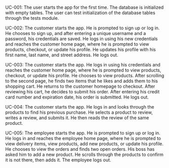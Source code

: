 UC-001:
The user starts the app for the first time. The database is initialized with empty tables. The user can test initialization of the database tables through the tests module.

 

UC-002:
The customer starts the app. He is prompted to sign up or log in. He chooses to sign up, and after entering a unique username and a password, his credentials are saved. He logs in using his new credentials and reaches the customer home page, where he is prompted to view products, checkout, or update his profile. He updates his profile with his first name, last name, and street address. He logs out.

 

UC-003:
The customer starts the app. He logs in using his credentials and reaches the customer home page, where he is prompted to view products, checkout, or update his profile. He chooses to view products. After scrolling to the second page, he finds two items that he likes and adds them to his shopping cart. He returns to the customer homepage to checkout. After reviewing his cart, he decides to submit his order. After entering his credit card number and expiration date, his order is submitted. He logs out.

 

UC-004:
The customer starts the app. He logs in and looks through the products to find his previous purchase. He selects a product to review, writes a review, and submits it. He then reads the review of the same product. 

 

UC-005:
The employee starts the app. He is prompted to sign up or log in. He logs in and reaches the employee home page, where he is prompted to view delivery items, view products, add new products, or update his profile. He chooses to view the orders and finds two open orders. His boss has asked him to add a new product. He scrolls through the products to confirm it is not there, then adds it. The employee logs out.
